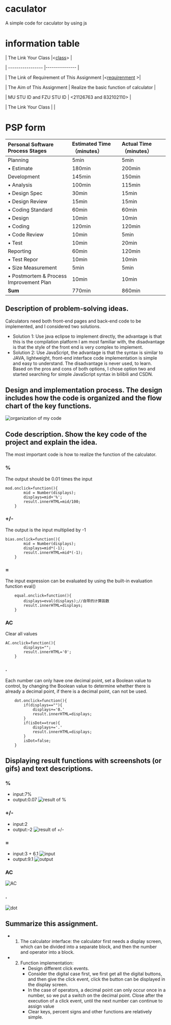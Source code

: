 # caculator
A simple code for caculator by using js
# information table
| The Link Your Class |<[class](https://bbs.csdn.net/forums/ssynkqtd-04)> |

| ----------------- |--------------- |

| The Link of Requirement of This Assignment |<[requirenment](https://bbs.csdn.net/topics/617332156) >|

| The Aim of This Assignment |  Realize the basic function of calculator |

| MU STU ID and FZU STU ID | <21126763 and 832102110> |

| The Link Your Class | <concrete link> |
 
# PSP form
 | **Personal Software Process Stages**    | Estimated Time（minutes） | Actual Time（minutes） |
 | :-------------------------------------- | :------------------------ | :--------------------- |
 | Planning                                |          5min             |        5min            |
 | • Estimate                              |          180min           |        200min          |
 | Development                             |          145min           |        150min          |
 | • Analysis                              |          100min           |        115min          |
 | • Design Spec                           |           30min           |        15min           |
 | • Design Review                         |           15min           |         15min          |
 | • Coding Standard                       |           60min           |         60min          |
 | • Design                                |           10min           |         10min          |
 | • Coding                                |           120min          |         120min         |
 | • Code Review                           |           10min           |         5min           |
 | • Test                                  |           10min           |         20min          |
 | Reporting                               |            60min          |         120min         |
 | • Test Repor                            |            10min          |         10min          |
 | • Size Measurement                      |            5min           |         5min           |
 | • Postmortem & Process Improvement Plan |            10min          |         10min          |
 | **Sum**                                 |           770min          |         860min         |
## Description of problem-solving ideas. 
Calculators need both front-end pages and back-end code to be implemented, and I considered two solutions. 
- Solution 1: Use java eclipse to implement directly, the advantage is that this is the compilation platform I am most familiar with, the disadvantage is that the style of the front end is very complex to implement. 
- Solution 2: Use JavaScript, the advantage is that the syntax is similar to JAVA, lightweight, front-end interface code implementation is simple and easy to understand. The disadvantage is never used, to learn. Based on the pros and cons of both options, I chose option two and started searching for simple JavaScript syntax in bilibili and CSDN.

## Design and implementation process. The design includes how the code is organized and the flow chart of the key functions.
![organization of my code](https://github.com/mianmian4869/MyPostImage/blob/main/codeOrganize.jpg?raw=true)
## Code description. Show the key code of the project and explain the idea.
The most important code is how to realize the function of the calculator. 
### %
The output should be 0.01 times the input
```
mod.onclick=function(){ 
        mid = Number(displays); 
        displays=mid+'%';
        result.innerHTML=mid/100; 
    }
```
### +/-
The output is the input multiplied by -1
```
bias.onclick=function(){
        mid = Number(displays); 
        displays=mid*(-1);
        result.innerHTML=mid*(-1);
    }
```
### =
The input expression can be evaluated by using the built-in evaluation function eval() 
```
    equal.onclick=function(){
        displays=eval(displays);//自带的计算函数
        result.innerHTML=displays;
    }
```
### AC
Clear all values
```
AC.onclick=function(){
        displays="";
        result.innerHTML='0';
    }
```
### .
Each number can only have one decimal point, set a Boolean value to control, by changing the Boolean value to determine whether there is already a decimal point, if there is a decimal point, can not be used.
```
    dot.onclick=function(){
        if(displays==""){
            displays+='0.'
            result.innerHTML=displays;
        }
        if(isDot==true){
            displays+='.'
            result.innerHTML=displays;
        }
        isDot=false;
    }
```
## Displaying result functions with screenshots (or gifs) and text descriptions.
### %
- input:7%
- output:0.07
![result of %](https://github.com/mianmian4869/MyPostImage/blob/main/%E7%99%BE%E5%88%86%E5%8F%B7.png?raw=true)
### +/-
- input:2
- output:-2
![result of +/-](https://github.com/mianmian4869/MyPostImage/blob/main/%E5%8F%96%E5%8F%8D.png?raw=true)
### =
- input:3 + 6.1
 ![input](https://github.com/mianmian4869/MyPostImage/blob/main/%E5%B0%8F%E6%95%B0%E7%82%B9.png?raw=true)
- output:9.1
![output](https://github.com/mianmian4869/MyPostImage/blob/main/%E7%BB%93%E6%9E%9C.png?raw=true)
### AC
![AC](https://github.com/mianmian4869/MyPostImage/blob/main/%E8%AE%A1%E7%AE%97%E5%99%A8.png?raw=true)
### .
 ![dot](https://github.com/mianmian4869/MyPostImage/blob/main/%E5%B0%8F%E6%95%B0%E7%82%B9.png?raw=true)
## Summarize this assignment.
- 1. The calculator interface: the calculator first needs a display screen, which can be divided into a separate block, and then the number and operator into a block.

- 2. Function implementation:
     - Design different click events.
     - Consider the digital case first, we first get all the digital buttons, and then give the click event, click the button can be displayed in the display screen.
     - In the case of operators, a decimal point can only occur once in a number, so we put a switch on the decimal point. Close after the execution of a click event, until the next number can continue to assign value
     - Clear keys, percent signs and other functions are relatively simple.
